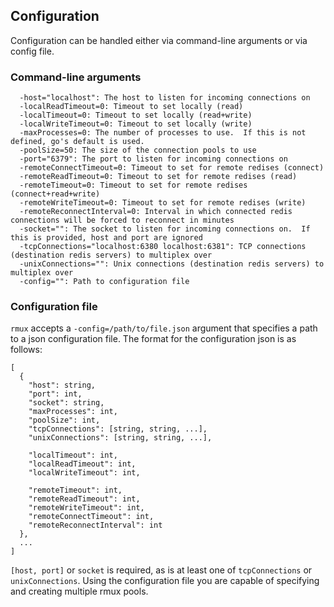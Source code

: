 ## Configuration

Configuration can be handled either via command-line arguments or via config file.

### Command-line arguments
```
  -host="localhost": The host to listen for incoming connections on
  -localReadTimeout=0: Timeout to set locally (read)
  -localTimeout=0: Timeout to set locally (read+write)
  -localWriteTimeout=0: Timeout to set locally (write)
  -maxProcesses=0: The number of processes to use.  If this is not defined, go's default is used.
  -poolSize=50: The size of the connection pools to use
  -port="6379": The port to listen for incoming connections on
  -remoteConnectTimeout=0: Timeout to set for remote redises (connect)
  -remoteReadTimeout=0: Timeout to set for remote redises (read)
  -remoteTimeout=0: Timeout to set for remote redises (connect+read+write)
  -remoteWriteTimeout=0: Timeout to set for remote redises (write)
  -remoteReconnectInterval=0: Interval in which connected redis connections will be forced to reconnect in minutes
  -socket="": The socket to listen for incoming connections on.  If this is provided, host and port are ignored
  -tcpConnections="localhost:6380 localhost:6381": TCP connections (destination redis servers) to multiplex over
  -unixConnections="": Unix connections (destination redis servers) to multiplex over
  -config="": Path to configuration file
```

### Configuration file
`rmux` accepts a `-config=/path/to/file.json` argument that specifies a path to a json configuration file. The format
for the configuration json is as follows:
```
[
  {
    "host": string,
    "port": int,
    "socket": string,
    "maxProcesses": int,
    "poolSize": int,
    "tcpConnections": [string, string, ...],
    "unixConnections": [string, string, ...],

    "localTimeout": int,
    "localReadTimeout": int,
    "localWriteTimeout": int,

    "remoteTimeout": int,
    "remoteReadTimeout": int,
    "remoteWriteTimeout": int,
    "remoteConnectTimeout": int,
    "remoteReconnectInterval": int
  },
  ...
]
```

`[host, port]` or `socket` is required, as is at least one of `tcpConnections` or `unixConnections`. Using the configuration file
you are capable of specifying and creating multiple rmux pools.
